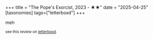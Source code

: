 +++
title = "The Pope's Exorcist, 2023 - ★★"
date = "2025-04-25"
[taxonomies]
tags=["letterboxd"]
+++

meh

<small>see this review on <a href="https://letterboxd.com/nonmodernist/film/the-popes-exorcist/">letterboxd</a>.</small>
